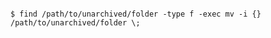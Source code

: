 <!-- layout:code post: database-backups_mysql -->

```

$ find /path/to/unarchived/folder -type f -exec mv -i {} /path/to/unarchived/folder \;  

```
